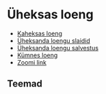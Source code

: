 # Üheksas loeng

- [Kaheksas loeng](../Lesson-08/README.md)
- [Üheksanda loengu slaidid](Slides.md)
- [Üheksanda loengu salvestus]()
- [Kümnes loeng](../Lesson-10/README.md)
- [Zoomi link](https://zoom.us/j/94501316239?pwd=MUE3VGpMcVZOTmU3ZHRQRkFsUFYwQT09)

## Teemad
